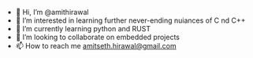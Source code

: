 - 👋 Hi, I’m @amithirawal
- 👀 I’m interested in learning further never-ending nuiances of C nd C++
- 🌱 I’m currently learning python and RUST
- 💞️ I’m looking to collaborate on embedded projects
- 📫 How to reach me amitseth.hirawal@gmail.com

<!---
amithirawal/amithirawal is a ✨ special ✨ repository because its `README.md` (this file) appears on your GitHub profile.
You can click the Preview link to take a look at your changes.
--->
